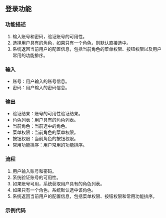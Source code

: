 
## 登录功能

### 功能描述

1. 输入账号和密码，验证账号的可用性。
2. 选择用户具有的角色，如果只有一个角色，则默认直接选中。
3. 系统返回当前用户的配置信息，包括当前角色的菜单权限、按钮权限以及用户常用的功能排序。

### 输入

- 账号：用户输入的账号信息。
- 密码：用户输入的密码信息。

### 输出

- 验证结果：账号的可用性验证结果。
- 角色列表：用户具有的角色列表。
- 当前角色：当前选中的角色。
- 菜单权限：当前角色的菜单权限。
- 按钮权限：当前角色的按钮权限。
- 常用功能排序：用户常用的功能排序。

### 流程

1. 用户输入账号和密码。
2. 系统验证账号的可用性。
3. 如果账号可用，系统获取用户具有的角色列表。
4. 如果只有一个角色，系统默认选中该角色。
5. 系统返回当前用户的配置信息，包括菜单权限、按钮权限和常用功能排序。

### 示例代码

